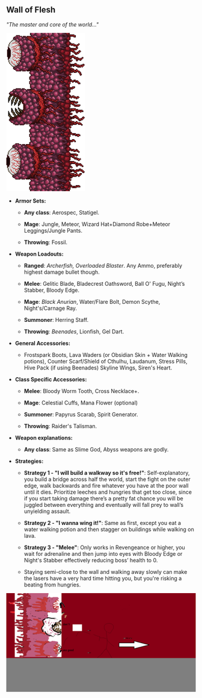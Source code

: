 ## Wall of Flesh

*"The master and core of the world…"*

![image alt text](../public/BMbpD6rCZ1qoniF20u7H2A_img_25.png)

* **Armor Sets:**

    * **Any class**: Aerospec, Statigel.

    * **Mage**: Jungle, Meteor, Wizard Hat+Diamond Robe+Meteor Leggings/Jungle Pants.

    * **Throwing**: Fossil.

* **Weapon Loadouts:**

    * **Ranged**: *Archerfish, Overloaded Blaster*. Any Ammo, preferably highest damage bullet though.

    * **Melee**: Gelitic Blade, Bladecrest Oathsword, Ball O' Fugu, Night’s Stabber, Bloody Edge.

    * **Mage**: *Black Anurian*, Water/Flare Bolt, Demon Scythe, Night's/Carnage Ray.

    * **Summoner**: Herring Staff.

    * **Throwing**: *Beenades*, Lionfish, Gel Dart.

* **General Accessories:**

    * Frostspark Boots, Lava Waders (or Obsidian Skin + Water Walking potions), Counter Scarf/Shield of Cthulhu, Laudanum, Stress Pills, Hive Pack (if using Beenades) Skyline Wings, Siren's Heart.

* **Class Specific Accessories:**

    * **Melee**: Bloody Worm Tooth, Cross Necklace+.

    * **Mage**: Celestial Cuffs, Mana Flower (optional)

    * **Summoner**: Papyrus Scarab, Spirit Generator.

    * **Throwing**: Raider's Talisman.

* **Weapon explanations:**

    * **Any class**: Same as Slime God, Abyss weapons are godly.

* **Strategies:**

    * **Strategy 1 - "I will build a walkway so it's free!"**: Self-explanatory, you build a bridge across half the world, start the fight on the outer edge, walk backwards and fire whatever you have at the poor wall until it dies. Prioritize leeches and hungries that get too close, since if you start taking damage there’s a pretty fat chance you will be juggled between everything and eventually will fall prey to wall’s unyielding assault.

    * **Strategy 2 - "I wanna wing it!"**: Same as first, except you eat a water walking potion and then stagger on buildings while walking on lava.

    * **Strategy 3 - "Melee"**: Only works in Revengeance or higher, you wait for adrenaline and then jump into eyes with Bloody Edge or Night's Stabber effectively reducing boss’ health to 0.

    * Staying semi-close to the wall and walking away slowly can make the lasers have a very hard time hitting you, but you're risking a beating from hungries.

![image alt text](../public/WoF.png)

<div align="center"<iframe width="620" height="315" src="https://www.youtube.com/embed/KwXsfvW29eU" frameborder="0" allowfullscreen></iframe></div>
